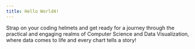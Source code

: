```yaml
---
title: Hello World4!
---
```


Strap on your coding helmets and get ready for a journey through the practical and engaging realms of Computer Science and Data Visualization, where data comes to life and every chart tells a story!
